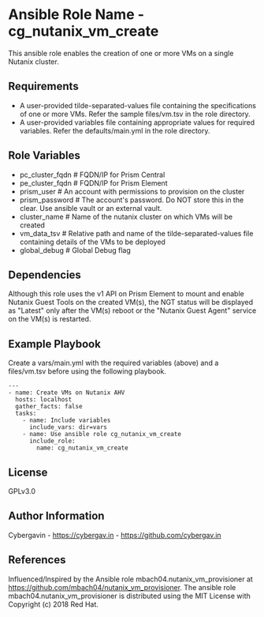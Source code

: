 Ansible Role Name - cg_nutanix_vm_create
========================================

This ansible role enables the creation of one or more VMs on a single Nutanix cluster.

Requirements
------------

- A user-provided tilde-separated-values file containing the specifications of one or more VMs. Refer the sample files/vm.tsv in the role directory.
- A user-provided variables file containing appropriate values for required variables. Refer the defaults/main.yml in the role directory.

Role Variables
--------------

- pc_cluster_fqdn   # FQDN/IP for Prism Central
- pe_cluster_fqdn   # FQDN/IP for Prism Element
- prism_user        # An account with permissions to provision on the cluster
- prism_password    # The account's password. Do NOT store this in the clear. Use ansible vault or an external vault. 
- cluster_name      # Name of the nutanix cluster on which VMs will be created 
- vm_data_tsv       # Relative path and name of the tilde-separated-values file containing details of the VMs to be deployed
- global_debug      # Global Debug flag


Dependencies
------------

Although this role uses the v1 API on Prism Element to mount and enable Nutanix Guest Tools on the created VM(s), the NGT status
will be displayed as "Latest" only after the VM(s) reboot or the "Nutanix Guest Agent" service on the VM(s) is restarted.

Example Playbook
----------------

Create a vars/main.yml with the required variables (above) and a files/vm.tsv before
using the following playbook.

    ---
    - name: Create VMs on Nutanix AHV
      hosts: localhost
      gather_facts: false
      tasks:
        - name: Include variables
          include_vars: dir=vars
        - name: Use ansible role cg_nutanix_vm_create
          include_role:
            name: cg_nutanix_vm_create


License
-------

GPLv3.0

Author Information
------------------

Cybergavin - https://cybergav.in - https://github.com/cybergav.in


References
-----------

Influenced/Inspired by the Ansible role mbach04.nutanix_vm_provisioner at https://github.com/mbach04/nutanix_vm_provisioner.
The ansible role mbach04.nutanix_vm_provisioner is distributed using the MIT License with Copyright (c) 2018 Red Hat.